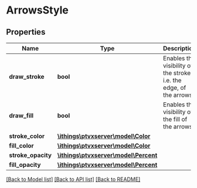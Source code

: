 # ArrowsStyle

## Properties
Name | Type | Description | Notes
------------ | ------------- | ------------- | -------------
**draw_stroke** | **bool** | Enables the visibility of the stroke, i.e. the edge, of the arrows. | [optional] 
**draw_fill** | **bool** | Enables the visibility of the fill of the arrows. | [optional] 
**stroke_color** | [**\ithings\ptvxserver\model\Color**](Color.md) |  | [optional] 
**fill_color** | [**\ithings\ptvxserver\model\Color**](Color.md) |  | [optional] 
**stroke_opacity** | [**\ithings\ptvxserver\model\Percent**](Percent.md) |  | [optional] 
**fill_opacity** | [**\ithings\ptvxserver\model\Percent**](Percent.md) |  | [optional] 

[[Back to Model list]](../../README.md#documentation-for-models) [[Back to API list]](../../README.md#documentation-for-api-endpoints) [[Back to README]](../../README.md)

